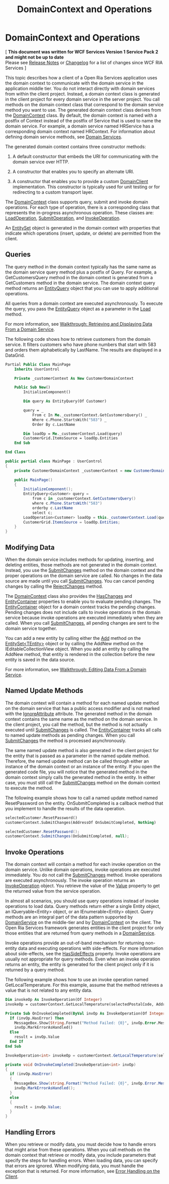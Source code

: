 ﻿---
title: DomainContext and Operations
TOCTitle: DomainContext and Operations
ms:assetid: d6f77e9a-e1f6-4e5b-b262-78975626bee0
ms:mtpsurl: https://msdn.microsoft.com/en-us/library/Ee707370(v=VS.91)
ms:contentKeyID: 27195678
ms.date: 08/19/2013
mtps_version: v=VS.91
dev_langs:
- vb
- csharp
---

# DomainContext and Operations

\[ **This document was written for WCF Services Version 1 Service Pack 2 and might not be up to date** <br />
Please see [Release Notes](https://github.com/OpenRIAServices/OpenRiaServices/releases) or [Changelog](https://github.com/OpenRIAServices/OpenRiaServices/blob/main/Changelog.md) for a list of changes since WCF RIA Services \]

This topic describes how a client of a Open Ria Services application uses the domain context to communicate with the domain service in the application middle tier. You do not interact directly with domain services from within the client project. Instead, a domain context class is generated in the client project for every domain service in the server project. You call methods on the domain context class that correspond to the domain service method you want to use. The generated domain context class derives from the [DomainContext](./ff422732) class. By default, the domain context is named with a postfix of Context instead of the postfix of Service that is used to name the domain service. For example, a domain service named HRService has a corresponding domain context named HRContext. For information about defining domain service methods, see [Domain Services](./ee707373).

The generated domain context contains three constructor methods:

1.  A default constructor that embeds the URI for communicating with the domain service over HTTP.

2.  A constructor that enables you to specify an alternate URI.

3.  A constructor that enables you to provide a custom [DomainClient](./ff422792) implementation. This constructor is typically used for unit testing or for redirecting to a custom transport layer.

The [DomainContext](./ff422732) class supports query, submit and invoke domain operations. For each type of operation, there is a corresponding class that represents the in-progress asynchronous operation. These classes are: [LoadOperation](./ff422941), [SubmitOperation](./ff422360), and [InvokeOperation](./ff423072).

An [EntitySet](./ff423164) object is generated in the domain context with properties that indicate which operations (insert, update, or delete) are permitted from the client.

## Queries

The query method in the domain context typically has the same name as the domain service query method plus a postfix of Query. For example, a GetCustomersQuery method in the domain context is generated from a GetCustomers method in the domain service. The domain context query method returns an [EntityQuery](./ff422488) object that you can use to apply additional operations.

All queries from a domain context are executed asynchronously. To execute the query, you pass the [EntityQuery](./ff422488) object as a parameter in the [Load](./ff423329) method.

For more information, see [Walkthrough: Retrieving and Displaying Data From a Domain Service](./ee707367).

The following code shows how to retrieve customers from the domain service. It filters customers who have phone numbers that start with 583 and orders them alphabetically by LastName. The results are displayed in a DataGrid.

``` vb
Partial Public Class MainPage
    Inherits UserControl

    Private _customerContext As New CustomerDomainContext

    Public Sub New()
        InitializeComponent()

        Dim query As EntityQuery(Of Customer)

        query = _
            From c In Me._customerContext.GetCustomersQuery() _
            Where c.Phone.StartsWith("583") _
            Order By c.LastName

        Dim loadOp = Me._customerContext.Load(query)
        CustomerGrid.ItemsSource = loadOp.Entities
    End Sub

End Class
```

``` csharp
public partial class MainPage : UserControl
{
    private CustomerDomainContext _customerContext = new CustomerDomainContext();

    public MainPage()
    {
        InitializeComponent();
        EntityQuery<Customer> query = 
            from c in _customerContext.GetCustomersQuery()
            where c.Phone.StartsWith("583")
            orderby c.LastName
            select c;
        LoadOperation<Customer> loadOp = this._customerContext.Load(query);
        CustomerGrid.ItemsSource = loadOp.Entities;
    }
}
```

## Modifying Data

When the domain service includes methods for updating, inserting, and deleting entities, those methods are not generated in the domain context. Instead, you use the [SubmitChanges](./ff422910) method on the domain context and the proper operations on the domain service are called. No changes in the data source are made until you call [SubmitChanges](./ff422910). You can cancel pending changes by calling the [RejectChanges](./ff422758) method.

The [DomainContext](./ff422732) class also provides the [HasChanges](./ff422591) and [EntityContainer](./ff422356) properties to enable you to evaluate pending changes. The [EntityContainer](./ff422965) object for a domain context tracks the pending changes. Pending changes does not include calls to invoke operations in the domain service because invoke operations are executed immediately when they are called. When you call [SubmitChanges](./ff422910), all pending changes are sent to the domain service together.

You can add a new entity by calling either the [Add](./ff422039) method on the [EntitySet\<TEntity\>](./ff422464) object or by calling the AddNew method on the IEditableCollectionView object. When you add an entity by calling the AddNew method, that entity is rendered in the collection before the new entity is saved in the data source.

For more information, see [Walkthrough: Editing Data From a Domain Service](./ee707338).

## Named Update Methods

The domain context will contain a method for each named update method on the domain service that has a public access modifier and is not marked with the [IgnoreAttribute](./ff423126) attribute. The generated method in the domain context contains the same name as the method on the domain service. In the client project, you call the method, but the method is not actually executed until [SubmitChanges](./ff422910) is called. The [EntityContainer](./ff422965) tracks all calls to named update methods as pending changes. When you call [SubmitChanges](./ff422910) the method is processed asynchronously.

The same named update method is also generated in the client project for the entity that is passed as a parameter in the named update method. Therefore, the named update method can be called through either an instance of the domain context or an instance of the entity. If you open the generated code file, you will notice that the generated method in the domain context simply calls the generated method in the entity. In either case, you must still call the [SubmitChanges](./ff422910) method on the domain context to execute the method.

The following example shows how to call a named update method named ResetPassword on the entity. OnSubmitCompleted is a callback method that you implement to handle the results of the data operation.

``` vb
selectedCustomer.ResetPassword()
customerContext.SubmitChanges(AddressOf OnSubmitCompleted, Nothing)
```

``` csharp
selectedCustomer.ResetPassword();
customerContext.SubmitChanges(OnSubmitCompleted, null);
```

## Invoke Operations

The domain context will contain a method for each invoke operation on the domain service. Unlike domain operations, invoke operations are executed immediately. You do not call the [SubmitChanges](./ff422910) method. Invoke operations are executed asynchronously. The invoke operation returns an [InvokeOperation](./ff423072) object. You retrieve the value of the [Value](./ff422612) property to get the returned value from the service operation.

In almost all scenarios, you should use query operations instead of invoke operations to load data. Query methods return either a single Entity object, an IQueryable\<Entity\> object, or an IEnumerable\<Entity\> object. Query methods are an integral part of the data pattern supported by [DomainService](./ff422911) on the middle-tier and by [DomainContext](./ff422732) on the client. The Open Ria Services framework generates entities in the client project for only those entities that are returned from query methods in a [DomainService](./ff422911).

Invoke operations provide an out-of-band mechanism for returning non-entity data and executing operations with side-effects. For more information about side-effects, see the [HasSideEffects](./ff423418) property. Invoke operations are usually not appropriate for query methods. Even when an invoke operation returns an entity, the entity is generated for the client project only if it is returned by a query method.

The following example shows how to use an invoke operation named GetLocalTemperature. For this example, assume that the method retrieves a value that is not related to any entity data.

``` vb
Dim invokeOp As InvokeOperation(Of Integer)
invokeOp = customerContext.GetLocalTemperature(selectedPostalCode, AddressOf OnInvokeCompleted, Nothing)

Private Sub OnInvokeCompleted(ByVal invOp As InvokeOperation(Of Integer))
  If (invOp.HasError) Then
    MessageBox.Show(String.Format("Method Failed: {0}", invOp.Error.Message))
    invOp.MarkErrorAsHandled()
  Else
    result = invOp.Value
  End If
End Sub
```

``` csharp
InvokeOperation<int> invokeOp = customerContext.GetLocalTemperature(selectedPostalCode, OnInvokeCompleted, null);

private void OnInvokeCompleted(InvokeOperation<int> invOp)
{
  if (invOp.HasError)
  {
    MessageBox.Show(string.Format("Method Failed: {0}", invOp.Error.Message));
    invOp.MarkErrorAsHandled();
  }
  else
  {
    result = invOp.Value;
  }
}
```

## Handling Errors

When you retrieve or modify data, you must decide how to handle errors that might arise from these operations. When you call methods on the domain context that retrieve or modify data, you include parameters that specify the steps for handling errors. When loading data, you can specify that errors are ignored. When modifying data, you must handle the exception that is returned. For more information, see [Error Handling on the Client](./ee807307).

